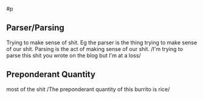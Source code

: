 #p

## Parser/Parsing
Trying to make sense of shit. Eg the parser is the thing trying to make sense of our shit. Parsing is the act of making sense of our shit. 
/I'm trying to parse this shit you wrote on the blog but I'm at a loss/

## Preponderant Quantity
most of the shit
/The preponderant quantity of this burrito is rice/
